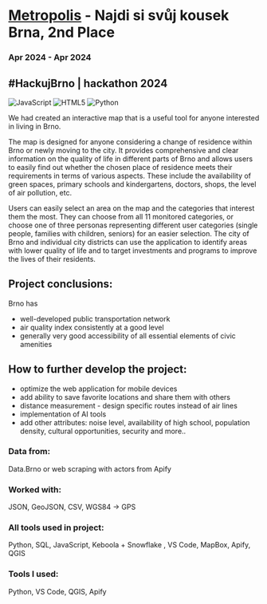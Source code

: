# [Metropolis](https://metropolis24.cz/) - Najdi si svůj kousek Brna, 2nd Place
### Apr 2024 - Apr 2024
## #HackujBrno | hackathon 2024
![JavaScript](https://img.shields.io/badge/javascript-%23323330.svg?style=for-the-badge&logo=javascript&logoColor=%23F7DF1E) ![HTML5](https://img.shields.io/badge/html5-%23E34F26.svg?style=for-the-badge&logo=html5&logoColor=white)  ![Python](https://img.shields.io/badge/python-3670A0?style=for-the-badge&logo=python&logoColor=ffdd54)

We had created an interactive map that is a useful tool for anyone interested in living in Brno.

The map is designed for anyone considering a change of residence within Brno or newly moving to the city.
It provides comprehensive and clear information on the quality of life in different parts of Brno and allows users to easily find out whether the chosen place of residence meets their requirements in terms of various aspects. These include the availability of green spaces, primary schools and kindergartens, doctors, shops, the level of air pollution, etc.

Users can easily select an area on the map and the categories that interest them the most.
They can choose from all 11 monitored categories, or choose one of three personas representing different user categories (single people, families with children, seniors) for an easier selection.
The city of Brno and individual city districts can use the application to identify areas with lower quality of life and to target investments and programs to improve the lives of their residents.

## Project conclusions:
Brno has
- well-developed public transportation network
- air quality index consistently at a good level
- generally very good accessibility of all essential elements of civic amenities

## How to further develop the project:
- optimize the web application for mobile devices
- add ability to save favorite locations and share them with others
- distance measurement - design specific routes instead of air lines
- implementation of AI tools
- add other attributes:
 noise level, availability of high school, population density, cultural opportunities, security and more..

### Data from:
Data.Brno or web scraping with actors from Apify
### Worked with:
JSON, GeoJSON, CSV, WGS84 -> GPS
### All tools used in project:
Python, SQL, JavaScript, Keboola + Snowflake , VS Code, MapBox, Apify, QGIS
### Tools I used:
Python, VS Code, QGIS, Apify
